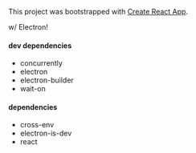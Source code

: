 This project was bootstrapped with [Create React App](https://github.com/facebook/create-react-app).

w/ Electron!


#### dev dependencies
- concurrently
- electron
- electron-builder
- wait-on

#### dependencies
- cross-env
- electron-is-dev
- react